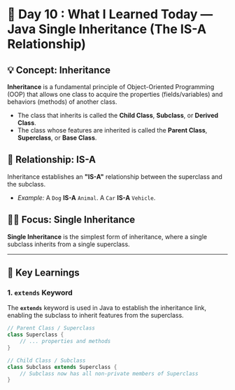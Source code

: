 # 📌 Day 10 : What I Learned Today — Java Single Inheritance (The IS-A Relationship)

## 💡 Concept: Inheritance

**Inheritance** is a fundamental principle of Object-Oriented Programming (OOP) that allows one class to acquire the properties (fields/variables) and behaviors (methods) of another class.

* The class that inherits is called the **Child Class**, **Subclass**, or **Derived Class**.
* The class whose features are inherited is called the **Parent Class**, **Superclass**, or **Base Class**.

## 🤝 Relationship: IS-A

Inheritance establishes an **"IS-A"** relationship between the superclass and the subclass.

* *Example:* A `Dog` **IS-A** `Animal`. A `Car` **IS-A** `Vehicle`.

## 🧑‍💻 Focus: Single Inheritance

**Single Inheritance** is the simplest form of inheritance, where a single subclass inherits from a single superclass.



***

## 🔑 Key Learnings

### 1. `extends` Keyword

The **`extends`** keyword is used in Java to establish the inheritance link, enabling the subclass to inherit features from the superclass.

```java
// Parent Class / Superclass
class Superclass {
    // ... properties and methods
}

// Child Class / Subclass
class Subclass extends Superclass {
    // Subclass now has all non-private members of Superclass
}
